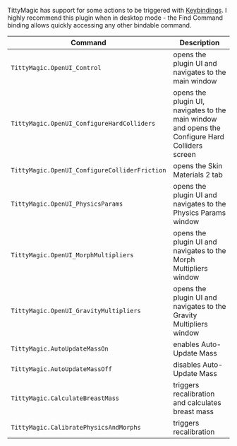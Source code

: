 TittyMagic has support for some actions to be triggered with [Keybindings](https://hub.virtamate.com/resources/keybindings.4400/). I highly recommend this plugin when in desktop mode - the Find Command binding allows quickly accessing any other bindable command.

| Command | Description |
| --- | --- |
| `TittyMagic.OpenUI_Control` | opens the plugin UI and navigates to the main window |
| `TittyMagic.OpenUI_ConfigureHardColliders` | opens the plugin UI, navigates to the main window and opens the Configure Hard Colliders screen |
| `TittyMagic.OpenUI_ConfigureColliderFriction` | opens the Skin Materials 2 tab |
| `TittyMagic.OpenUI_PhysicsParams` | opens the plugin UI and navigates to the Physics Params window |
| `TittyMagic.OpenUI_MorphMultipliers` | opens the plugin UI and navigates to the Morph Multipliers window |
| `TittyMagic.OpenUI_GravityMultipliers` | opens the plugin UI and navigates to the Gravity Multipliers window |
| `TittyMagic.AutoUpdateMassOn` | enables Auto-Update Mass |
| `TittyMagic.AutoUpdateMassOff` | disables Auto-Update Mass |
| `TittyMagic.CalculateBreastMass` | triggers recalibration and calculates breast mass |
| `TittyMagic.CalibratePhysicsAndMorphs` | triggers recalibration |
